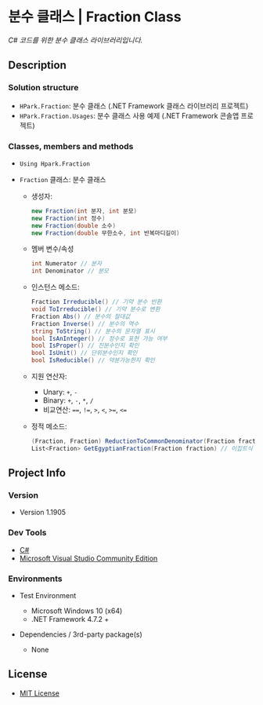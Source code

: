 # 분수 클래스 | Fraction Class

*C# 코드를 위한 분수 클래스 라이브러리입니다.*



## Description

### Solution structure

+ `HPark.Fraction`:  분수 클래스 (.NET Framework  클래스 라이브러리 프로젝트)
+ `HPark.Fraction.Usages`:  분수 클래스 사용 예제 (.NET Framework 콘솔앱 프로젝트)

### Classes, members and methods

+ `Using Hpark.Fraction`

+ `Fraction` 클래스: 분수 클래스
  
  + 생성자:
    ```c#
    new Fraction(int 분자, int 분모)
    new Fraction(int 정수)
    new Fraction(double 소수)
    new Fraction(double 무한소수, int 반복마디길이)
    ```

  + 멤버 변수/속성
    ```c#
    int Numerator // 분자
    int Denominator // 분모
    ```
    
  + 인스턴스 메소드:
    ```c#
    Fraction Irreducible() // 기약 분수 반환
    void ToIrreducible() // 기약 분수로 변환
    Fraction Abs() // 분수의 절대값
    Fraction Inverse() // 분수의 역수
    string ToString() // 분수의 문자열 표시
    bool IsAnInteger() // 정수로 표현 가능 여부
    bool IsProper() // 진분수인지 확인
    bool IsUnit() // 단위분수인지 확인
    bool IsReducible() // 약분가능한지 확인
    ```
    
  + 지원 연산자:
    + Unary: `+`, `-`
    + Binary: `+`, `-`, `*`, `/`
    + 비교연산: `==`, `!=`, `>`, `<`, `>=`, `<=`
  
  + 정적 메소드:
    ```c#
    (Fraction, Fraction) ReductionToCommonDenominator(Fraction fractionA, Fraction fractionB) // 두 분수의 통분된 인스턴스 튜플
    List<Fraction> GetEgyptianFraction(Fraction fraction) // 이집트식 분수 표기법(단위분수의 합)으로 변환
    ```



## Project Info

### Version

- Version 1.1905

### Dev Tools

+ [C#](https://docs.microsoft.com/ko-kr/dotnet/csharp/)
+ [Microsoft Visual Studio Community Edition](https://visualstudio.microsoft.com/ko/)

### Environments

+ Test Environment

    + Microsoft Windows 10 (x64)
    + .NET Framework 4.7.2 +

+ Dependencies / 3rd-party package(s)

    + None




## License

+ [MIT License](https://github.com/mohenjo/FractionClassLibrary/blob/master/LICENSE)
